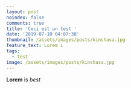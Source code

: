 ```yaml
---
layout: post
noindex: false
comments: true
title: 'Ceci est un test '
date: '2019-07-10 04:07:38'
thumbnail: /assets/images/posts/kinshasa.jpg
feature_text: Lorem i
tags:
  - test
image: /assets/images/posts/kinshasa.jpg
---
```

**Lorem** is _best_
